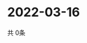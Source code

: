 # 2022-03-16
  共 0条

  <!-- BEGIN -->
  <!-- 最后更新时间Wed Mar 16 2022 03:10:28 GMT+0000 (Coordinated Universal Time) -->
  
  <!-- END -->
  
  
